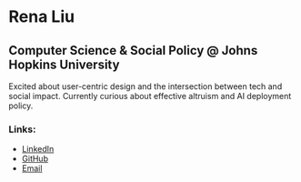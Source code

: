 # Rena Liu
## Computer Science & Social Policy @ Johns Hopkins University 
Excited about user-centric design and the intersection between tech and social impact. Currently curious about effective altruism and AI deployment policy. 

### Links:
* [LinkedIn](https://www.linkedin.com/in/renaaliu/) 
* [GitHub](https://github.com/renaaliu) 
* [Email](mailto:renaliu92@gmail.com)
